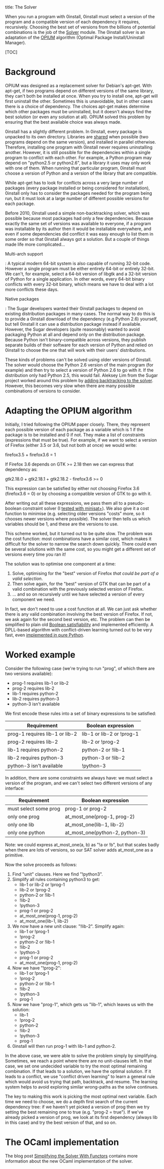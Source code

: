 title: The Solver

When you run a program with 0install, 0install must select a version of the program and a compatible version of each dependency it requires, recursively. Choosing the best set of versions from the billions of potential combinations is the job of the [Solver](https://github.com/0install/0install/blob/master/ocaml/zeroinstall/solver.mli) module. The 0install solver is an adaptation of the [OPIUM](http://www.cjtucker.com/opium.pdf) algorithm (Optimal Package Install/Uninstall Manager).

[TOC]

# Background

OPIUM was designed as a replacement solver for Debian's apt-get. With apt-get, if two programs depend on different versions of the same library, they can't both be installed at once. When you try to install one, apt-get will first uninstall the other. Sometimes this is unavoidable, but in other cases there is a choice of dependency. The choices apt-get makes determine which other packages must be uninstalled, but it doesn't always find the best solution (or even any solution at all). OPIUM solved this problem by ensuring that the best available choice was always made.

0install has a slightly different problem. In 0install, every package is unpacked to its own directory. Libraries are [shared](../details/sharing.md) when possible (two programs depend on the same version), and installed in parallel otherwise. Therefore, installing one program with 0install never requires uninstalling another. However, it is still possible for the dependencies within a single program to conflict with each other. For example, a Python program may depend on "python2.5 or python2.6", but a library it uses may only work with one of them. When running that particular program, 0install must choose a version of Python and a version of the library that are compatible.

While apt-get has to look for conflicts across a very large number of packages (every package installed or being considered for installation), 0install only has to consider the packages needed for the program being run, but it must look at a large number of different possible versions for each package.

Before 2010, 0install used a simple non-backtracking solver, which was possible because most packages had only a few dependencies. Because exactly the same set of versions was available to everyone, if a program was installable by its author then it would be installable everywhere, and even if some dependencies did conflict it was easy enough to list them in some order so that 0install always got a solution. But a couple of things made life more complicated...

Multi-arch support

: A typical modern 64-bit system is also capable of running 32-bit code. However a single program must be either entirely 64-bit or entirely 32-bit. We can't, for example, select a 64-bit version of libgtk and a 32-bit version of Python for a single application. In other words, every 64-bit binary conflicts with every 32-bit binary, which means we have to deal with a lot more conflicts these days.

Native packages

: The Sugar developers wanted their 0install packages to depend on existing distribution packages in many cases. The normal way to do this is to provide a 0install download of the dependency (e.g Python 2.6) yourself, but tell 0install it can use a distribution package instead if available. However, the Sugar developers (quite reasonably) wanted to avoid packaging Python at all and depend only on the distribution package. Because Python isn't binary-compatible across versions, they publish separate builds of their software for each version of Python and relied on 0install to choose the one that will work with their users' distributions.

These kinds of problems can't be solved using older versions of 0install. The solver would choose the Python 2.6 version of the main program (for example) and then try to select a version of Python 2.6 to go with it. If the distribution only had Python 2.5, this would fail. Aleksey Lim from the Sugar project worked around this problem by [adding backtracking to the solver](http://thread.gmane.org/gmane.comp.file-systems.zero-install.devel/2966). However, this becomes very slow when there are many possible combinations of versions to consider.

# Adapting the OPIUM algorithm

Initially, I tried following the OPIUM paper closely. There, they represent each possible version of each package as a variable which is 1 if the package is to be installed and 0 if not. They make a list of constraints (expressions that must be true). For example, if we want to select a version of Firefox (either 3.5 or 3.6, but not both at once) we would write:

firefox3.5 + firefox3.6 = 1

If Firefox 3.6 depends on GTK >= 2.18 then we can express that dependency as:

gtk2.18.0 + gtk2.18.1 + gtk2.18.2 - firefox3.6 >= 0

This expression can be satisfied by either not choosing Firefox 3.6 (firefox3.6 = 0) or by choosing a compatible version of GTK to go with it.

After writing out all these expressions, we pass them all to a pseudo-boolean constraint solver (I [tested with minisat+](http://thread.gmane.org/gmane.comp.file-systems.zero-install.devel/3054)). We also give it a cost function to minimise (e.g. selecting older versions "costs" more, so it chooses newer versions where possible). The solver then tells us which variables should be 1, and these are the versions to use.

This scheme worked, but it turned out to be quite slow. The problem was the cost function: most combinations have a similar cost, which makes it difficult for the solver to narrow the search down quickly. There could even be several solutions with the same cost, so you might get a different set of versions every time you ran it!

The solution was to optimise one component at a time:

1.  Solve, optimising for the "best" version of Firefox _that could be part of a valid selection_.
2.  Then solve again, for the "best" version of GTK that can be part of a valid combination with the previously selected version of Firefox.
3.  ... and so on recursively until we have selected a version of every component we need.

In fact, we don't need to use a cost function at all. We can just ask whether there is any valid combination involving the best version of Firefox. If not, we ask again for the second best version, etc. The problem can then be simplified to plain old [Boolean satisfiability](http://en.wikipedia.org/wiki/Boolean_satisfiability_problem) and implemented efficiently. A DPLL-based algorithm with conflict-driven learning turned out to be very fast, even [implemented in pure Python](http://thread.gmane.org/gmane.comp.file-systems.zero-install.devel/3082).

# Worked example

Consider the following case (we're trying to run "prog", of which there are two versions available):

-   prog-1 requires lib-1 or lib-2
-   prog-2 requires lib-2
-   lib-1 requires python-2
-   lib-2 requires python-3
-   python-3 isn't available

We first encode these rules into a set of binary expressions to be satisfied:

| Requirement                    | Boolean expression        |
|--------------------------------|---------------------------|
| prog-1 requires lib-1 or lib-2 | lib-1 or lib-2 or !prog-1 |
| prog-2 requires lib-2          | lib-2 or !prog-2          |
| lib-1 requires python-2        | python-2 or !lib-1        |
| lib-2 requires python-3        | python-3 or !lib-2        |
| python-3 isn't available       | !python-3                 |

In addition, there are some constraints we always have: we must select a version of the program, and we can't select two different versions of any interface:

| Requirement           | Boolean expression              |
|-----------------------|---------------------------------|
| must select some prog | prog-1 or prog-2                |
| only one prog         | at_most_one(prog-1, prog-2)     |
| only one lib          | at_most_one(lib-1, lib-2)       |
| only one python       | at_most_one(python-2, python-3) |

Note: we could express at_most_one(a, b) as "!a or !b", but that scales badly when there are lots of versions, so our SAT solver adds at_most_one as a primitive.

Now the solve proceeds as follows:

1.  Find "unit" clauses. Here we find "!python3".
2.  Simplify all rules containing python3 to get:
    -   lib-1 or lib-2 or !prog-1
    -   lib-2 or !prog-2
    -   python-2 or !lib-1
    -   !lib-2
    -   !python-3
    -   prog-1 or prog-2
    -   at_most_one(prog-1, prog-2)
    -   at_most_one(lib-1, lib-2)
3.  We now have a new unit clause: "!lib-2". Simplify again:
    -   lib-1 or !prog-1
    -   !prog-2
    -   python-2 or !lib-1
    -   !lib-2
    -   !python-3
    -   prog-1 or prog-2
    -   at_most_one(prog-1, prog-2)
4.  Now we have "!prog-2":
    -   lib-1 or !prog-1
    -   !prog-2
    -   python-2 or !lib-1
    -   !lib-2
    -   !python-3
    -   prog-1
5.  Now we have "prog-1", which gets us "lib-1", which leaves us with the solution:
    -   lib-1
    -   !prog-2
    -   python-2
    -   !lib-2
    -   !python-3
    -   prog-1
6.  0install will then run prog-1 with lib-1 and python-2.

In the above case, we were able to solve the problem simply by simplifying. Sometimes, we reach a point where there are no unit-clauses left. In that case, we set one undecided variable to try the most optimal remaining combination. If that leads to a solution, we have the optimal solution. If it leads to a conflict, we use "conflict driven learning" to learn a general rule which would avoid us trying that path, backtrack, and resume. The learning system helps to avoid exploring similar wrong-paths as the solve continues.

The key to making this work is picking the most optimal next variable. Each time we need to choose, we do a depth first search of the current dependency tree: if we haven't yet picked a version of prog then we try setting the best remaining one to true (e.g. "prog-2 = true"). If we've already picked a version of prog, we look at its first dependency (always lib in this case) and try the best version of that, and so on.

# The OCaml implementation

The blog post [Simplifying the Solver With Functors](http://roscidus.com/blog/blog/2014/09/17/simplifying-the-solver-with-functors/) contains more information about the new OCaml implementation of the solver.
